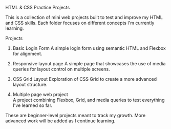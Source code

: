  HTML & CSS Practice Projects

This is a collection of mini web
projects built to test and improve my 
HTML and CSS skills. Each folder focuses
on different concepts I'm currently learning.

 Projects

1. Basic Login Form
A simple login form using semantic HTML 
and Flexbox for alignment.

2. Responsive layout page
 A simple page that showcases the use of media
 queries for layout control on multiple screens.

4. CSS Grid Layout
Exploration of CSS Grid to create a more 
advanced layout structure.

5. Multiple page web project  
A project combining Flexbox, Grid, and media 
queries to test everything I've learned so far.

These are beginner-level projects
meant to track my growth. More advanced
work will be added as I continue learning.
